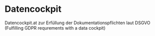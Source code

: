 # Datencockpit
Datencockpit.at zur Erfüllung der Dokumentationspflichten laut DSGVO (Fulfilling GDPR requrements with a data cockpit)
